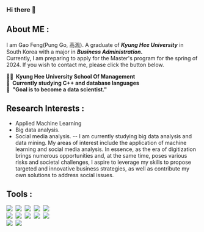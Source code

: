 ### Hi there 👋

## About ME :

I am Gao Feng(Pung Go, 高渢). A graduate of <b>_Kyung Hee University_</b> in South Korea with a major in <b>_Business Administration_.</b><br> Currently, I am preparing to apply for the Master's program for the spring of 2024. If you wish to contact me, please click the button below.

<b>
  👨‍🎓&nbsp;&nbsp;Kyung Hee University School Of Management<br>
  🏃&nbsp;&nbsp;Currently studying C++ and database languages<br>
  💭&nbsp;&nbsp;"Goal is to become a data scientist."
</b>

## Research Interests :
 - Applied Machine Learning
 - Big data analysis.
 - Social media analysis.
--
I am currently studying big data analysis and data mining. My areas of interest include the application of machine learning and social media analysis. In essence, as the era of digitization brings numerous opportunities and, at the same time, poses various risks and societal challenges, I aspire to leverage my skills to propose targeted and innovative business strategies, as well as contribute my own solutions to address social issues.

## Tools :

<div>
  <img src="https://img.shields.io/badge/R-276DC3?style=flat-square&logo=r&logoColor=white"/>&nbsp;
  <img src="https://img.shields.io/badge/Python-3776AB?style=flat-square&logo=python&logoColor=white"/>&nbsp;
  <img src="https://img.shields.io/badge/HTML5-E34F26?style=flat-square&logo=html5&logoColor=white"/>&nbsp;
  <img src="https://img.shields.io/badge/CSS3-1572B6?style=flat-square&logo=css3&logoColor=white"/>&nbsp;
  <img src="https://img.shields.io/badge/JavaScript-F7DF1E?style=flat-square&logo=javaScript&logoColor=black"/><br>
  <img src="https://img.shields.io/badge/Pycharm-000000?style=flat-square&logo=pycharm&logoColor=white"/>&nbsp;
  <img src="https://img.shields.io/badge/Jupyter-F37626?style=flat-square&logo=jupyter&logoColor=white"/>&nbsp;
  <img src="https://img.shields.io/badge/RStudio-75AADB?style=flat-square&logo=rstudio&logoColor=white"/>&nbsp;
  <img src="https://img.shields.io/badge/Visual Studio Code-007ACC?style=flat-square&logo=visualstudiocode&logoColor=white"/>&nbsp;
  <img src="https://img.shields.io/badge/Tableau-E97627?style=flat-square&logo=tableau&logoColor=white"/>&nbsp;<br>
  <img src="https://img.shields.io/badge/MySQL-4479A1?style=flat-square&logo=mysql&logoColor=white"/>&nbsp;
  <img src="https://img.shields.io/badge/MongoDB-47A248?style=flat-square&logo=mongodb&logoColor=white"/>&nbsp;
</div>

<!--
**Gooopung/Gooopung** is a ✨ _special_ ✨ repository because its `README.md` (this file) appears on your GitHub profile.

Here are some ideas to get you started:

- 🔭 I’m currently working on ...
- 🌱 I’m currently learning ...
- 👯 I’m looking to collaborate on ...
- 🤔 I’m looking for help with ...
- 💬 Ask me about ...
- 📫 How to reach me: ...
- 😄 Pronouns: ...
- ⚡ Fun fact: ...
-->
